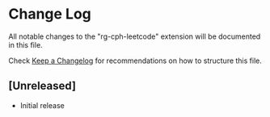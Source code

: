 # Change Log

All notable changes to the "rg-cph-leetcode" extension will be documented in this file.

Check [Keep a Changelog](http://keepachangelog.com/) for recommendations on how to structure this file.

## [Unreleased]

- Initial release